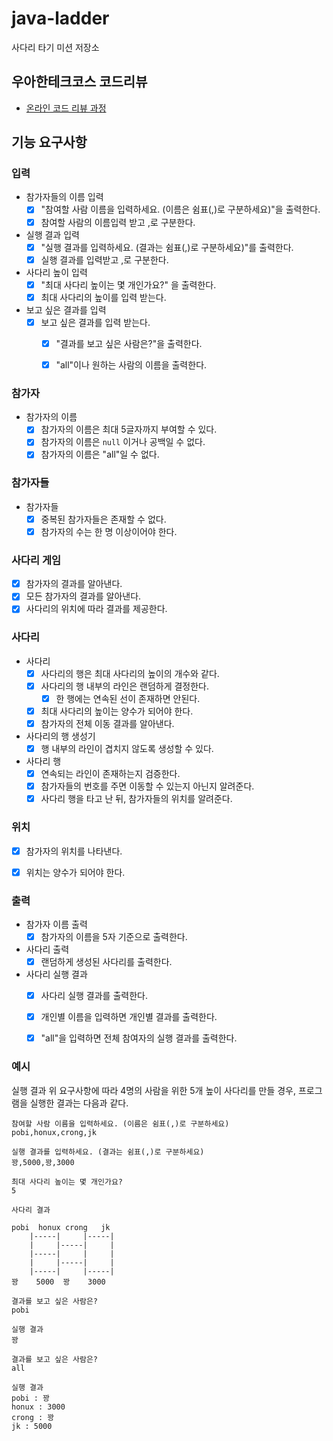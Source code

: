 # java-ladder

사다리 타기 미션 저장소

## 우아한테크코스 코드리뷰

- [온라인 코드 리뷰 과정](https://github.com/woowacourse/woowacourse-docs/blob/master/maincourse/README.md)

## 기능 요구사항

### 입력
- 참가자들의 이름 입력
  - [x] "참여할 사람 이름을 입력하세요. (이름은 쉼표(,)로 구분하세요)"을 출력한다.
  - [x] 참여할 사람의 이름입력 받고 ,로 구분한다.
- 실행 결과 입력
  - [x] "실행 결과를 입력하세요. (결과는 쉼표(,)로 구분하세요)"를 출력한다.
  - [x] 실행 결과를 입력받고 ,로 구분한다.
- 사다리 높이 입력
  - [x] "최대 사다리 높이는 몇 개인가요?" 을 출력한다.
  - [x]  최대 사다리의 높이를 입력 받는다.
- 보고 싶은 결과를 입력
  - [x] 보고 싶은 결과를 입력 받는다.
    - [x] "결과를 보고 싶은 사람은?"을 출력한다.
    - [x] "all"이나 원하는 사람의 이름을 출력한다.
  

### 참가자
- 참가자의 이름
  - [x] 참가자의 이름은 최대 5글자까지 부여할 수 있다.
  - [x] 참가자의 이름은 `null` 이거나 공백일 수 없다.
  - [x] 참가자의 이름은 "all"일 수 없다.

### 참가자들
- 참가자들
  - [x] 중복된 참가자들은 존재할 수 없다.
  - [x] 참가자의 수는 한 명 이상이어야 한다.

### 사다리 게임
- [x] 참가자의 결과를 알아낸다.
- [x] 모든 참가자의 결과를 알아낸다.
- [x] 사다리의 위치에 따라 결과를 제공한다.

### 사다리
- 사다리
  - [x] 사다리의 행은 최대 사다리의 높이의 개수와 같다.
  - [x] 사다리의 행 내부의 라인은 랜덤하게 결정한다.
    - [x] 한 행에는 연속된 선이 존재하면 안된다.
  - [x] 최대 사다리의 높이는 양수가 되어야 한다.
  - [x] 참가자의 전체 이동 결과를 알아낸다.

- 사다리의 행 생성기
  - [x] 행 내부의 라인이 겹치지 않도록 생성할 수 있다.

- 사다리 행
  - [x] 연속되는 라인이 존재하는지 검증한다.
  - [x] 참가자들의 번호를 주면 이동할 수 있는지 아닌지 알려준다.
  - [x] 사다리 행을 타고 난 뒤, 참가자들의 위치를 알려준다.

### 위치
- [x] 참가자의 위치를 나타낸다.
- [x] 위치는 양수가 되어야 한다.


### 출력
- 참가자 이름 출력
  - [x] 참가자의 이름을 5자 기준으로 출력한다.
- 사다리 출력
  - [x] 랜덤하게 생성된 사다리를 출력한다.
- 사다리 실행 결과
  - [x] 사다리 실행 결과를 출력한다.
  - [x] 개인별 이름을 입력하면 개인별 결과를 출력한다.
  - [x] "all"을 입력하면 전체 참여자의 실행 결과를 출력한다.


### 예시
실행 결과
위 요구사항에 따라 4명의 사람을 위한 5개 높이 사다리를 만들 경우, 프로그램을 실행한 결과는 다음과 같다.
```
참여할 사람 이름을 입력하세요. (이름은 쉼표(,)로 구분하세요)
pobi,honux,crong,jk

실행 결과를 입력하세요. (결과는 쉼표(,)로 구분하세요)
꽝,5000,꽝,3000

최대 사다리 높이는 몇 개인가요?
5

사다리 결과

pobi  honux crong   jk
    |-----|     |-----|
    |     |-----|     |
    |-----|     |     |
    |     |-----|     |
    |-----|     |-----|
꽝    5000  꽝    3000

결과를 보고 싶은 사람은?
pobi

실행 결과
꽝

결과를 보고 싶은 사람은?
all

실행 결과
pobi : 꽝
honux : 3000
crong : 꽝
jk : 5000

```
